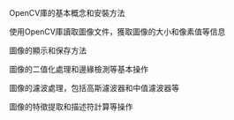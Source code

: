 OpenCV庫的基本概念和安裝方法

使用OpenCV庫讀取圖像文件，獲取圖像的大小和像素值等信息

圖像的顯示和保存方法

圖像的二值化處理和邊緣檢測等基本操作

圖像的濾波處理，包括高斯濾波器和中值濾波器等

圖像的特徵提取和描述符計算等操作
